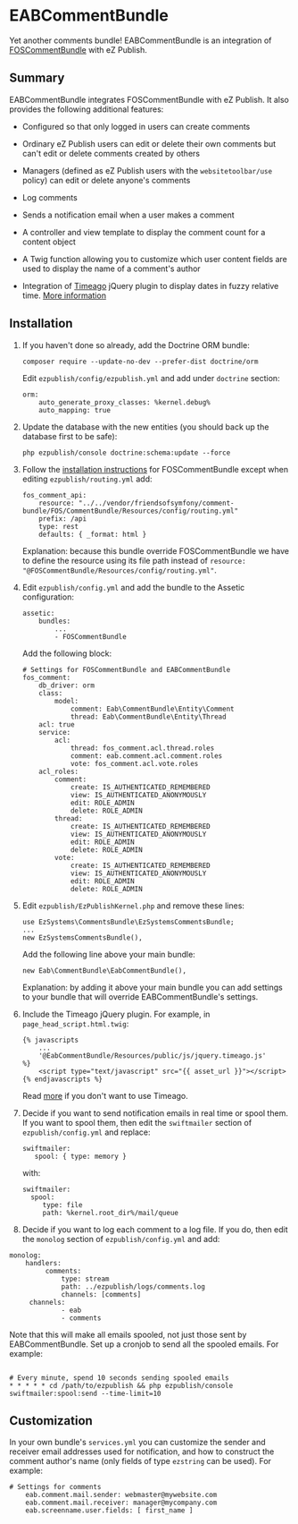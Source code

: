 EABCommentBundle
================

Yet another comments bundle! EABCommentBundle is an integration of
[FOSCommentBundle](https://github.com/FriendsOfSymfony/FOSCommentBundle) with eZ Publish.

Summary
-------

EABCommentBundle integrates FOSCommentBundle with eZ Publish.
It also provides the following additional features:

* Configured so that only logged in users can create comments

* Ordinary eZ Publish users can edit or delete their own comments but can't edit or delete comments created by others

* Managers (defined as eZ Publish users with the `websitetoolbar/use` policy) can edit or delete anyone's comments

* Log comments

* Sends a notification email when a user makes a comment

* A controller and view template to display the comment count for a content object

* A Twig function allowing you to customize which user content fields are used to display the name of a comment's author

* Integration of [Timeago](http://timeago.yarp.com) jQuery plugin to display dates in fuzzy relative time.
  [More information](Resources/doc/Timeago.md)

Installation
------------

1. If you haven't done so already, add the Doctrine ORM bundle:

   ```
   composer require --update-no-dev --prefer-dist doctrine/orm
   ```

   Edit `ezpublish/config/ezpublish.yml` and add under `doctrine` section:

    ```
    orm:
        auto_generate_proxy_classes: %kernel.debug%
        auto_mapping: true
    ```

2. Update the database with the new entities (you should back up the database first to be safe):

    ```
    php ezpublish/console doctrine:schema:update --force
    ```

3. Follow the [installation instructions](https://github.com/FriendsOfSymfony/FOSCommentBundle/blob/master/Resources/doc/1-setting_up_the_bundle.md)
for FOSCommentBundle except when editing `ezpublish/routing.yml` add:

    ```
    fos_comment_api:
        resource: "../../vendor/friendsofsymfony/comment-bundle/FOS/CommentBundle/Resources/config/routing.yml"
        prefix: /api
        type: rest
        defaults: { _format: html }
    ```
    Explanation: because this bundle override FOSCommentBundle we have to define the resource
    using its file path instead of `resource: "@FOSCommentBundle/Resources/config/routing.yml"`.

4. Edit `ezpublish/config.yml` and add the bundle to the Assetic configuration:

    ```
    assetic:
        bundles:
            ...
            - FOSCommentBundle
    ```
    Add the following block:

    ```
    # Settings for FOSCommentBundle and EABCommentBundle
    fos_comment:
        db_driver: orm
        class:
            model:
                comment: Eab\CommentBundle\Entity\Comment
                thread: Eab\CommentBundle\Entity\Thread
        acl: true
        service:
            acl:
                thread: fos_comment.acl.thread.roles
                comment: eab.comment.acl.comment.roles
                vote: fos_comment.acl.vote.roles
        acl_roles:
            comment:
                create: IS_AUTHENTICATED_REMEMBERED
                view: IS_AUTHENTICATED_ANONYMOUSLY
                edit: ROLE_ADMIN
                delete: ROLE_ADMIN
            thread:
                create: IS_AUTHENTICATED_REMEMBERED
                view: IS_AUTHENTICATED_ANONYMOUSLY
                edit: ROLE_ADMIN
                delete: ROLE_ADMIN
            vote:
                create: IS_AUTHENTICATED_REMEMBERED
                view: IS_AUTHENTICATED_ANONYMOUSLY
                edit: ROLE_ADMIN
                delete: ROLE_ADMIN
    ```

5. Edit `ezpublish/EzPublishKernel.php` and remove these lines:

   ```
   use EzSystems\CommentsBundle\EzSystemsCommentsBundle;
   ...
   new EzSystemsCommentsBundle(),
   ```

   Add the following line above your main bundle:

   ```
   new Eab\CommentBundle\EabCommentBundle(),
   ```

   Explanation: by adding it above your main bundle you can add settings to your
   bundle that will override EABCommentBundle's settings.

6. Include the Timeago jQuery plugin. For example, in `page_head_script.html.twig`:

    ```
    {% javascripts
        ...
        '@EabCommentBundle/Resources/public/js/jquery.timeago.js'
    %}
        <script type="text/javascript" src="{{ asset_url }}"></script>
    {% endjavascripts %}
    ```

   Read [more](Resources/doc/Timeago.md) if you don't want to use Timeago.

7. Decide if you want to send notification emails in real time or spool them.
   If you want to spool them, then edit the `swiftmailer` section of `ezpublish/config.yml` and replace:

   ```
   swiftmailer:
      spool: { type: memory }
   ```

   with:

   ```
   swiftmailer:
     spool:
        type: file
        path: %kernel.root_dir%/mail/queue
   ```

8. Decide if you want to log each comment to a log file. If you do, then edit the `monolog` section of
`ezpublish/config.yml` and add:

  ```
  monolog:
      handlers:
           comments:
               type: stream
               path: ../ezpublish/logs/comments.log
               channels: [comments]
       channels:
               - eab
               - comments
  ```

  Note that this will make all emails spooled, not just those sent by EABCommentBundle.
  Set up a cronjob to send all the spooled emails. For example:
  ```

  # Every minute, spend 10 seconds sending spooled emails
  * * * * * cd /path/to/ezpublish && php ezpublish/console swiftmailer:spool:send --time-limit=10
  ```

Customization
-------------

In your own bundle's `services.yml` you can customize the sender and receiver email addresses used for
notification, and how to construct the comment author's name (only fields of type `ezstring` can be used).
For example:

```
# Settings for comments
    eab.comment.mail.sender: webmaster@mywebsite.com
    eab.comment.mail.receiver: manager@mycompany.com
    eab.screenname.user.fields: [ first_name ]
```
